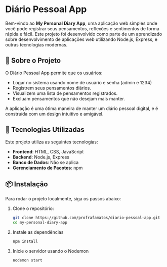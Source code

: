 # Diário Pessoal App

Bem-vindo ao **My Personal Diary App**, uma aplicação web simples onde você pode registrar seus pensamentos, reflexões e sentimentos de forma rápida e fácil. Este projeto foi desenvolvido como parte de um aprendizado sobre desenvolvimento de aplicações web utilizando Node.js, Express, e outras tecnologias modernas.

## 📖 Sobre o Projeto

O Diário Pessoal App permite que os usuários:

- Logar no sistema usando nome de usuário e senha (admin e 1234)
- Registrem seus pensamentos diários.
- Visualizem uma lista de pensamentos registrados.
- Excluam pensamentos que não desejam mais manter.

A aplicação é uma ótima maneira de manter um diário pessoal digital, e é construída com um design intuitivo e amigável.

## 🚀 Tecnologias Utilizadas

Este projeto utiliza as seguintes tecnologias:

- **Frontend**: HTML, CSS, JavaScript
- **Backend**: Node.js, Express
- **Banco de Dados**: Não se aplica
- **Gerenciamento de Pacotes**: npm

## 📦 Instalação

Para rodar o projeto localmente, siga os passos abaixo:

1. Clone o repositório:

   ```bash
   git clone https://github.com/profrafamatos/diario-pessoal-app.git
   cd my-personal-diary-app

2. Instale as dependências
   ```bash
   npm install

3. Inicie o servidor usando o Nodemon
    ```bash
    nodemon start